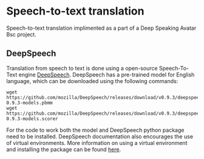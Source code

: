 # Speech-to-text translation
Speech-to-text translation implimented as a part of a Deep Speaking Avatar Bsc project.

## DeepSpeech

Translation from speech to text is done using a open-source Speech-To-Text engine [DeepSpeech](https://github.com/mozilla/DeepSpeech). DeepSpeech has a pre-trained model for English language, which can be downloaded using the following commands:
```
wget https://github.com/mozilla/DeepSpeech/releases/download/v0.9.3/deepspeech-0.9.3-models.pbmm
wget https://github.com/mozilla/DeepSpeech/releases/download/v0.9.3/deepspeech-0.9.3-models.scorer
```
For the code to work both the model and DeepSpeech python package need to be installed. DeepSpeech documentation also encourages the use of virtual environments. More information on using a virtual environment and installing the package can be found [here](https://deepspeech.readthedocs.io/en/v0.9.3/USING.html#using-the-python-package).
